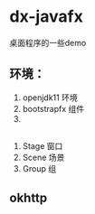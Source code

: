 # dx-javafx
桌面程序的一些demo
## 环境：
1. openjdk11 环境
2. bootstrapfx 组件
3. 

## 

1. Stage  窗口
2. Scene  场景
3. Group  组


## okhttp

